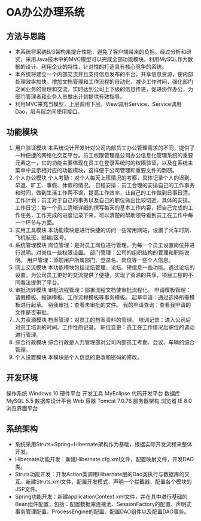 # OA办公办理系统
## 方法与思路

- 本系统将采纳B/S架构来提升性能，避免了客户端带来的负担。经过分析和研究，采用Java技术中的MVC模型可以完成全部功能模块。利用MySQL作为数据的设计。利用企业的特性，针对性的打造具有核心竞争的系统。
- 本系统将建立一个内部交流并且支持信息发布的平台，共享信息资源，使内部处理效率加快，增加文档管理和工作流程的自动化，减少工作时间，强化部门之间业务的管理和交流，实时达到公司上下级的信息传递，促进协作办公，为部门管理者和业务人员做出计划提供有效指导。
- 利用MVC来充当模型，上层调用下层。View调用Service，Service调用Dao，层与层之间使用接口。

## 功能模块
1)	用户验证模块
本系统设计开发针对公司内部员工办公管理需求的不同，提供了一种便捷的网络化交互平台。员工权限管理是公司办公信息化管理系统的重要元素之一，它的功能主要体现在员工在登录系统时的权限验证，以及在系统主菜单中显示相对应的功能模块，这样便于公司管理和重要文件的剽窃。
2)	个人办公模块
个人考勤：对个人每天上班情况的考察，具体记录个人的迟到、早退、旷工、事假、休假的情况。
日程安排：员工合理的安排自己的工作事务和时间，做到生活工作两不误，提高工作效率，让自己的工作做到日事日清。
工作计划：员工对于自己的事务以及自己的职位做出比较切近、具体的安排。
工作日记：每一个员工清晰详细的撰写每天的基本工作内容，把自己完成的工作任务，工作完成的进度记录下来，可以清楚的帮助领导看到员工在工作中每一个环节与方面。
3)	实用工具模块
本功能模块是进行快捷的访问一些常用网站，设置了火车时刻、飞机航班、邮编/区号。
4)	系统管理模块
岗位管理：是对员工岗位进行管理，为每一个员工设置岗位并进行说明。对岗位一些权限设置。
部门管理：公司的组织结构的管理和职能说明。
用户管理：添加用户所属部门、登录名、岗位等一些个人信息。
5)	网上交流模块
本功能模块包括论坛管理、论坛、短信息一些功能。通过论坛的设置，为公司员工更好的交流提供了便捷，实现了资源的共享，项目工程的不同看法提供了平台。
6)	审批流转模块
审批流程管理：部署流程文档使审批流程化。
申请模板管理：请假模板、报销模板、工作流程模板等事务模板。
起草申请：通过选择所需模板进行起草。
待我审批：查看未审批的文件。
我的申请查询：查看我申请的文件是否审批。
7)	人力资源模块
档案管理：对员工的档案资料的管理。
培训记录：进入公司后对员工培训的时间、工作性质记录。
职位变更：员工在工作情况后职位的调动进行管理。
8)	综合行政模块
综合行政是人力管理部对公司内部员工考勤、会议、车辆的综合管理。
9)	个人设置模块
本模块是个人信息的更改和密码的修改。

## 开发环境
操作系统	 Windows 10	     硬件平台
开发工具	 MyEclipse 	     代码开发平台
数据库	    MySQL 5.5	      数据库设计平台
Web 容器  Tomcat 7.0.76	   服务器架构
浏览器	   IE 8.0	          浏览界面平台


## 系统架构
- 系统采用Struts+Spring+Hibernate架构作为基础，根据实际开发流程来整体开发。
- Hibernate功能开发：新建Hibernate.cfg.xml文件，配置映射文件，开发DAO类。
- Struts功能开发：开发Action类调用Hibernate层的Dao类执行与数据库的交互。新建Struts.xml文件，配置开发模式、声明一个拦截器、配置各个模块的JSP文件。
- Spring功能开发：新建applicationContext.xml文件，并在其中进行基础的Bean组件配置，包括：配置数据库连接池、SessionFactory的配置、声明式事务管理配置、ProcessEngine的配置、配置DAO组件以及配置DAO事务。

